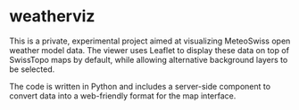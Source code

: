 # weatherviz

This is a private, experimental project aimed at visualizing MeteoSwiss open weather model data. The viewer uses Leaflet to display these data on top of SwissTopo maps by default, while allowing alternative background layers to be selected.

The code is written in Python and includes a server-side component to convert data into a web-friendly format for the map interface.
